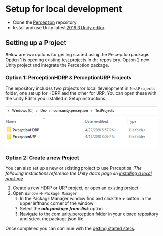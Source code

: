 # Setup for local development
* Clone the [Perception](https://github.com/Unity-Technologies/com.unity.perception) repository
* Install and use Unity latest [2019.3 Unity editor](https://unity.com/releases/2019-3) 

## Setting up a Project
Below are two options for getting started using the Perception package. Option 1 is opening existing test projects in the repository. Option 2 new Unity project and integrate the Perception package.

### Option 1: PerceptionHDRP & PerceptionURP Projects
The repository includes two projects for local development in `TestProjects` folder, one set up for HDRP and the other for URP. You can open these with the Unity Editor you installed in Setup instructions.

<img src="images/TestProjects.PNG" align="middle"/>

### Option 2: Create a new Project 
You can also set up a new or existing project to use Perception.
*The following instructions reference the Unity doc's page on [installing a local package](https://docs.unity3d.com/Manual/upm-ui-local.html)*

1. Create a new HDRP or URP project, or open an existing project
2. Open `Window` ->  `Package Manager`
	1. In the Package Manager window find and click the ***+*** button in the upper lefthand corner of the window
	2. Select the ***add package from disk*** option
	3. Navigate to the com.unity.perception folder in your cloned repository and select the package.json file

Once completed you can continue with the [getting started steps](com.unity.perception/Documentation~/GettingStarted.md).
